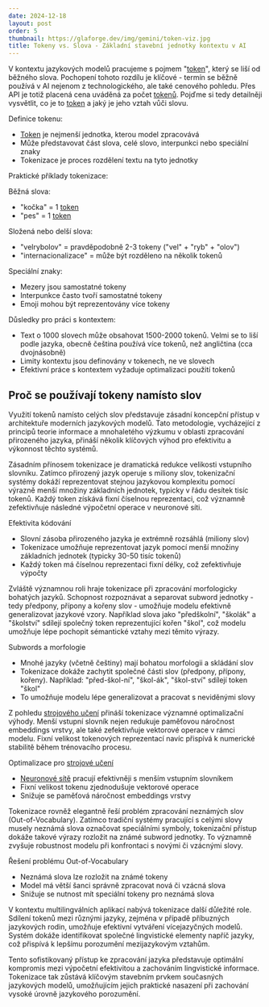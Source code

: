 ```yaml
---
date: 2024-12-18
layout: post
order: 5
thumbnail: https://glaforge.dev/img/gemini/token-viz.jpg
title: Tokeny vs. Slova - Základní stavební jednotky kontextu v AI
---
```


V kontextu jazykových modelů pracujeme s pojmem "[token](/ai/tokeny-versus-slova/)", který se liší od běžného slova. Pochopení tohoto rozdílu je klíčové - termín se běžně používá v AI nejenom z technologického, ale také cenového pohledu. Přes API je totiž placená cena uváděná za počet [tokenů](/ai/tokeny-versus-slova/). Pojďme si tedy detailněji vysvětlit, co je to [token](/ai/tokeny-versus-slova/) a jaký je jeho vztah vůči slovu. 

Definice tokenu:
- [Token](/ai/tokeny-versus-slova/) je nejmenší jednotka, kterou model zpracovává
- Může představovat část slova, celé slovo, interpunkci nebo speciální znaky
- Tokenizace je proces rozdělení textu na tyto jednotky

Praktické příklady tokenizace:

Běžná slova:
- "kočka" = 1 [token](/ai/tokeny-versus-slova/)
- "pes" = 1 [token](/ai/tokeny-versus-slova/)


Složená nebo delší slova:
- "velrybolov" = pravděpodobně 2-3 tokeny ("vel" + "ryb" + "olov")
- "internacionalizace" = může být rozděleno na několik tokenů


Speciální znaky:
- Mezery jsou samostatné tokeny
- Interpunkce často tvoří samostatné tokeny
- Emoji mohou být reprezentovány více tokeny

Důsledky pro práci s kontextem:
- Text o 1000 slovech může obsahovat 1500-2000 tokenů. Velmi se to liší podle jazyka, obecně čeština používá více tokenů, než angličtina (cca dvojnásobně)
- Limity kontextu jsou definovány v tokenech, ne ve slovech
- Efektivní práce s kontextem vyžaduje optimalizaci použití tokenů

## Proč se používají tokeny namísto slov

Využití tokenů namísto celých slov představuje zásadní koncepční přístup v architektuře moderních jazykových modelů. Tato metodologie, vycházející z principů teorie informace a mnohaletého výzkumu v oblasti zpracování přirozeného jazyka, přináší několik klíčových výhod pro efektivitu a výkonnost těchto systémů.

Zásadním přínosem tokenizace je dramatická redukce velikosti vstupního slovníku. Zatímco přirozený jazyk operuje s miliony slov, tokenizační systémy dokáží reprezentovat stejnou jazykovou komplexitu pomocí výrazně menší množiny základních jednotek, typicky v řádu desítek tisíc tokenů. Každý token získává fixní číselnou reprezentaci, což významně zefektivňuje následné výpočetní operace v neuronové síti.

Efektivita kódování
- Slovní zásoba přirozeného jazyka je extrémně rozsáhlá (miliony slov)
- Tokenizace umožňuje reprezentovat jazyk pomocí menší množiny základních jednotek (typicky 30-50 tisíc tokenů)
- Každý token má číselnou reprezentaci fixní délky, což zefektivňuje výpočty

Zvláště významnou roli hraje tokenizace při zpracování morfologicky bohatých jazyků. Schopnost rozpoznávat a separovat subword jednotky - tedy předpony, přípony a kořeny slov - umožňuje modelu efektivně generalizovat jazykové vzory. Například slova jako "předškolní", "školák" a "školství" sdílejí společný token reprezentující kořen "škol", což modelu umožňuje lépe pochopit sémantické vztahy mezi těmito výrazy.

Subwords a morfologie
- Mnohé jazyky (včetně češtiny) mají bohatou morfologii a skládání slov
- Tokenizace dokáže zachytit společné části slov (předpony, přípony, kořeny). Například: "před-škol-ní", "škol-ák", "škol-ství" sdílejí token "škol"
- To umožňuje modelu lépe generalizovat a pracovat s neviděnými slovy

Z pohledu [strojového učení](/ai/strojove-uceni-machine-learning/) přináší tokenizace významné optimalizační výhody. Menší vstupní slovník nejen redukuje paměťovou náročnost embeddings vrstvy, ale také zefektivňuje vektorové operace v rámci modelu. Fixní velikost tokenových reprezentací navíc přispívá k numerické stabilitě během trénovacího procesu.

Optimalizace pro [strojové učení](/ai/strojove-uceni-machine-learning/)
- [Neuronové sítě](/ai/neuronove-site/) pracují efektivněji s menším vstupním slovníkem
- Fixní velikost tokenu zjednodušuje vektorové operace
- Snižuje se paměťová náročnost embeddings vrstvy

Tokenizace rovněž elegantně řeší problém zpracování neznámých slov (Out-of-Vocabulary). Zatímco tradiční systémy pracující s celými slovy musely neznámá slova označovat speciálními symboly, tokenizační přístup dokáže takové výrazy rozložit na známé subword jednotky. To významně zvyšuje robustnost modelu při konfrontaci s novými či vzácnými slovy.

Řešení problému Out-of-Vocabulary
- Neznámá slova lze rozložit na známé tokeny
- Model má větší šanci správně zpracovat nová či vzácná slova
- Snižuje se nutnost mít speciální tokeny pro neznámá slova

V kontextu multilingválních aplikací nabývá tokenizace další důležité role. Sdílení tokenů mezi různými jazyky, zejména v případě příbuzných jazykových rodin, umožňuje efektivní vytváření vícejazyčných modelů. Systém dokáže identifikovat společné lingvistické elementy napříč jazyky, což přispívá k lepšímu porozumění mezijazykovým vztahům.

Tento sofistikovaný přístup ke zpracování jazyka představuje optimální kompromis mezi výpočetní efektivitou a zachováním lingvistické informace. Tokenizace tak zůstává klíčovým stavebním prvkem současných jazykových modelů, umožňujícím jejich praktické nasazení při zachování vysoké úrovně jazykového porozumění.
